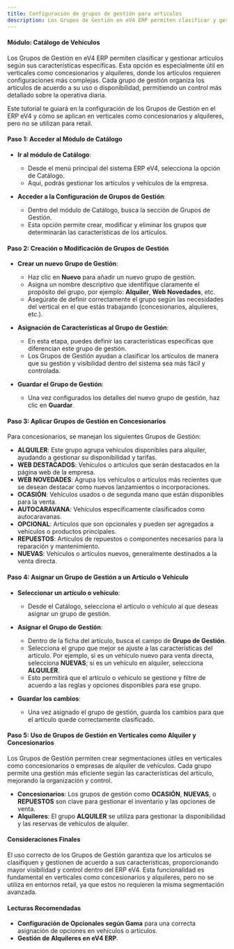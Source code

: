 ```yaml
---
title: Configuración de grupos de gestión para articulos
description: Los Grupos de Gestión en eV4 ERP permiten clasificar y gestionar artículos según sus características específicas. Esta opción es especialmente útil en verticales como concesionarios y alquileres, donde los artículos requieren configuraciones más complejas.
---
```


#### Módulo: Catálogo de Vehículos

Los Grupos de Gestión en eV4 ERP permiten clasificar y gestionar artículos según sus características específicas. Esta opción es especialmente útil en verticales como concesionarios y alquileres, donde los artículos requieren configuraciones más complejas. Cada grupo de gestión organiza los artículos de acuerdo a su uso o disponibilidad, permitiendo un control más detallado sobre la operativa diaria.

Este tutorial te guiará en la configuración de los Grupos de Gestión en el ERP eV4 y cómo se aplican en verticales como concesionarios y alquileres, pero no se utilizan para retail.

#### Paso 1: Acceder al Módulo de Catálogo

- **Ir al módulo de Catálogo**:
    - Desde el menú principal del sistema ERP eV4, selecciona la opción de Catálogo.
    - Aquí, podrás gestionar los artículos y vehículos de la empresa.

- **Acceder a la Configuración de Grupos de Gestión**:
    - Dentro del módulo de Catálogo, busca la sección de Grupos de Gestión.
    - Esta opción permite crear, modificar y eliminar los grupos que determinarán las características de los artículos.

#### Paso 2: Creación o Modificación de Grupos de Gestión

- **Crear un nuevo Grupo de Gestión**:
    - Haz clic en **Nuevo** para añadir un nuevo grupo de gestión.
    - Asigna un nombre descriptivo que identifique claramente el propósito del grupo, por ejemplo: **Alquiler**, **Web Novedades**, etc.
    - Asegúrate de definir correctamente el grupo según las necesidades del vertical en el que estás trabajando (concesionarios, alquileres, etc.).

- **Asignación de Características al Grupo de Gestión**:
    - En esta etapa, puedes definir las características específicas que diferencian este grupo de gestión.
    - Los Grupos de Gestión ayudan a clasificar los artículos de manera que su gestión y visibilidad dentro del sistema sea más fácil y controlada.

- **Guardar el Grupo de Gestión**:
    - Una vez configurados los detalles del nuevo grupo de gestión, haz clic en **Guardar**.

#### Paso 3: Aplicar Grupos de Gestión en Concesionarios

Para concesionarios, se manejan los siguientes Grupos de Gestión:

- **ALQUILER**: Este grupo agrupa vehículos disponibles para alquiler, ayudando a gestionar su disponibilidad y tarifas.
- **WEB DESTACADOS**: Vehículos o artículos que serán destacados en la página web de la empresa.
- **WEB NOVEDADES**: Agrupa los vehículos o artículos más recientes que se desean destacar como nuevos lanzamientos o incorporaciones.
- **OCASIÓN**: Vehículos usados o de segunda mano que están disponibles para la venta.
- **AUTOCARAVANA**: Vehículos específicamente clasificados como autocaravanas.
- **OPCIONAL**: Artículos que son opcionales y pueden ser agregados a vehículos o productos principales.
- **REPUESTOS**: Artículos de repuestos o componentes necesarios para la reparación y mantenimiento.
- **NUEVAS**: Vehículos o artículos nuevos, generalmente destinados a la venta directa.

#### Paso 4: Asignar un Grupo de Gestión a un Artículo o Vehículo

- **Seleccionar un artículo o vehículo**:
    - Desde el Catálogo, selecciona el artículo o vehículo al que deseas asignar un grupo de gestión.

- **Asignar el Grupo de Gestión**:
    - Dentro de la ficha del artículo, busca el campo de **Grupo de Gestión**.
    - Selecciona el grupo que mejor se ajuste a las características del artículo. Por ejemplo, si es un vehículo nuevo para venta directa, selecciona **NUEVAS**; si es un vehículo en alquiler, selecciona **ALQUILER**.
    - Esto permitirá que el artículo o vehículo se gestione y filtre de acuerdo a las reglas y opciones disponibles para ese grupo.

- **Guardar los cambios**:
    - Una vez asignado el grupo de gestión, guarda los cambios para que el artículo quede correctamente clasificado.

#### Paso 5: Uso de Grupos de Gestión en Verticales como Alquiler y Concesionarios

Los Grupos de Gestión permiten crear segmentaciones útiles en verticales como concesionarios o empresas de alquiler de vehículos. Cada grupo permite una gestión más eficiente según las características del artículo, mejorando la organización y control.

- **Concesionarios**: Los grupos de gestión como **OCASIÓN**, **NUEVAS**, o **REPUESTOS** son clave para gestionar el inventario y las opciones de venta.
- **Alquileres**: El grupo **ALQUILER** se utiliza para gestionar la disponibilidad y las reservas de vehículos de alquiler.

#### Consideraciones Finales

El uso correcto de los Grupos de Gestión garantiza que los artículos se clasifiquen y gestionen de acuerdo a sus características, proporcionando mayor visibilidad y control dentro del ERP eV4. Esta funcionalidad es fundamental en verticales como concesionarios y alquileres, pero no se utiliza en entornos retail, ya que estos no requieren la misma segmentación avanzada.

#### Lecturas Recomendadas

- **Configuración de Opcionales según Gama** para una correcta asignación de opciones en vehículos o artículos.
- **Gestión de Alquileres en eV4 ERP**.